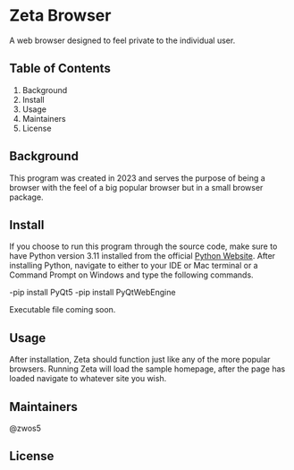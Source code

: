 # Zeta Browser
A web browser designed to feel private to the individual user.  

## Table of Contents
1. Background
2. Install
3. Usage
4. Maintainers
5. License

## Background
This program was created in 2023 and serves the purpose of being a browser with the feel of a big popular browser but in a small browser package.

## Install
If you choose to run this program through the source code, make sure to have Python version 3.11 installed from the official [Python Website](https://www.python.org/downloads/).  After installing Python, navigate to either to your IDE or Mac terminal or a Command Prompt on Windows and type the following commands.

-pip install PyQt5
-pip install PyQtWebEngine

Executable file coming soon.

## Usage
After installation, Zeta should function just like any of the more popular browsers.  Running Zeta will load the sample homepage, after the page has loaded navigate to whatever site you wish. 

## Maintainers
@zwos5

## License
